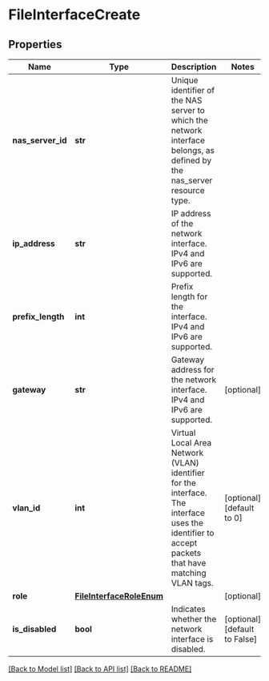 # FileInterfaceCreate

## Properties
Name | Type | Description | Notes
------------ | ------------- | ------------- | -------------
**nas_server_id** | **str** | Unique identifier of the NAS server to which the network interface belongs, as defined by the nas_server resource type. | 
**ip_address** | **str** | IP address of the network interface. IPv4 and IPv6 are supported. | 
**prefix_length** | **int** | Prefix length for the interface. IPv4 and IPv6 are supported. | 
**gateway** | **str** | Gateway address for the network interface. IPv4 and IPv6 are supported. | [optional] 
**vlan_id** | **int** | Virtual Local Area Network (VLAN) identifier for the interface. The interface uses the identifier to accept packets that have matching VLAN tags. | [optional] [default to 0]
**role** | [**FileInterfaceRoleEnum**](FileInterfaceRoleEnum.md) |  | [optional] 
**is_disabled** | **bool** | Indicates whether the network interface is disabled. | [optional] [default to False]

[[Back to Model list]](../README.md#documentation-for-models) [[Back to API list]](../README.md#documentation-for-api-endpoints) [[Back to README]](../README.md)

